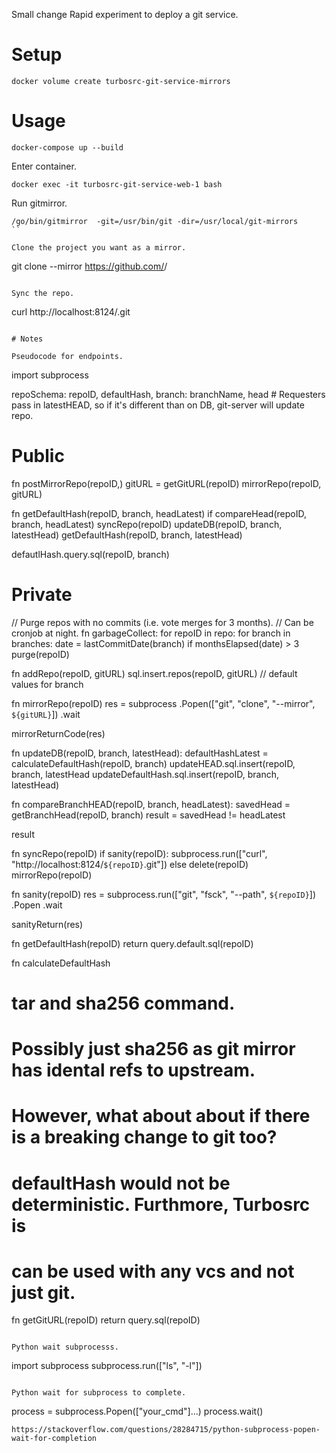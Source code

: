 Small change
Rapid experiment to deploy a git service.

# Setup

```
docker volume create turbosrc-git-service-mirrors
```

# Usage

```
docker-compose up --build
```

Enter container.

```
docker exec -it turbosrc-git-service-web-1 bash
```

Run gitmirror.

```
/go/bin/gitmirror  -git=/usr/bin/git -dir=/usr/local/git-mirrors
``

Clone the project you want as a mirror.

```
git clone --mirror https://github.com/<owner>/<repo>
```

Sync the repo.

```
curl http://localhost:8124/<repo>.git
```

# Notes

Pseudocode for endpoints.

```
import subprocess

repoSchema:
   repoID,
   defaultHash,
   branch:
      branchName,
      head       # Requesters pass in latestHEAD, so if it's different than on DB, git-server will update repo.

# Public
fn postMirrorRepo(repoID,)
  gitURL = getGitURL(repoID)
  mirrorRepo(repoID, gitURL)

fn getDefaultHash(repoID, branch, headLatest)
   if compareHead(repoID, branch, headLatest)
      syncRepo(repoID)
      updateDB(repoID, branch, latestHead)
      getDefaultHash(repoID, branch, latestHead)

   defautlHash.query.sql(repoID, branch)

# Private
// Purge repos with no commits (i.e. vote merges for 3 months).
// Can be cronjob at night.
fn garbageCollect:
   for repoID in repo:
      for branch in branches:
         date = lastCommitDate(branch)
	 if monthsElapsed(date) > 3
	    purge(repoID)

fn addRepo(repoID, gitURL)
   sql.insert.repos(repoID, gitURL)
   // default values for branch

fn mirrorRepo(repoID)
  res = subprocess
  .Popen(["git", "clone", "--mirror", `${gitURL}`])
  .wait

  mirrorReturnCode(res)

fn updateDB(repoID, branch, latestHead):
   defaultHashLatest = calculateDefaultHash(repoID, branch)
   updateHEAD.sql.insert(repoID, branch, latestHead
   updateDefaultHash.sql.insert(repoID, branch, latestHead)

fn compareBranchHEAD(repoID, branch, headLatest):
   savedHead = getBranchHead(repoID, branch)
   result = savedHead != headLatest

   result


fn syncRepo(repoID)
  if sanity(repoID):
     subprocess.run(["curl", "http://localhost:8124/`${repoID}`.git"])
  else
     delete(repoID)
     mirrorRepo(repoID)

fn sanity(repoID)
  res = subprocess.run(["git", "fsck", "--path", `${repoID}`])
        .Popen
	.wait

  sanityReturn(res)

fn getDefaultHash(repoID)
  return query.default.sql(repoID)


fn calculateDefaultHash
   # tar and sha256 command.

   # Possibly just sha256 as git mirror has idental refs to upstream.
   # However, what about about if there is a breaking change to git too?
   # defaultHash would not be deterministic. Furthmore, Turbosrc is
   # can be used with any vcs and not just git.

fn getGitURL(repoID)
   return query.sql(repoID)

```

Python wait subprocesss.

```
import subprocess
subprocess.run(["ls", "-l"])
```

Python wait for subprocess to complete.

```
process = subprocess.Popen(["your_cmd"]...)
process.wait()
```
https://stackoverflow.com/questions/28284715/python-subprocess-popen-wait-for-completion
